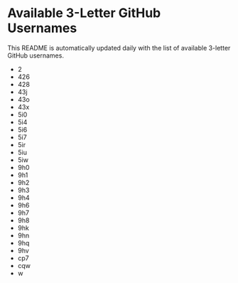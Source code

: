 # Available 3-Letter GitHub Usernames

This README is automatically updated daily with the list of available 3-letter GitHub usernames.

- 2
- 426
- 428
- 43j
- 43o
- 43x
- 5i0
- 5i4
- 5i6
- 5i7
- 5ir
- 5iu
- 5iw
- 9h0
- 9h1
- 9h2
- 9h3
- 9h4
- 9h6
- 9h7
- 9h8
- 9hk
- 9hn
- 9hq
- 9hv
- cp7
- cqw
- w
